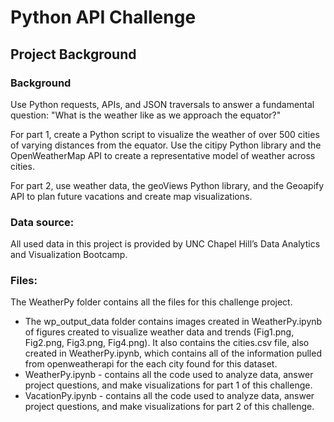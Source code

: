 # Python API Challenge

## Project Background

### **Background**
Use Python requests, APIs, and JSON traversals to answer a fundamental question: "What is the weather like as we approach the equator?"

For part 1, create a Python script to visualize the weather of over 500 cities of varying distances from the equator. Use the citipy Python library and the OpenWeatherMap API to create a representative model of weather across cities.

For part 2, use weather data, the geoViews Python library, and the Geoapify API to plan future vacations and create map visualizations.

### Data source:
All used data in this project is provided by UNC Chapel Hill’s Data Analytics and Visualization Bootcamp.

### Files:
The WeatherPy folder contains all the files for this challenge project.
- The wp_output_data folder contains images created in WeatherPy.ipynb of figures created to visualize weather data and trends (Fig1.png, Fig2.png, Fig3.png, Fig4.png). It also contains the cities.csv file, also created in WeatherPy.ipynb, which contains all of the information pulled from openweatherapi for the each city found for this dataset.
- WeatherPy.ipynb - contains all the code used to analyze data, answer project questions, and make visualizations for part 1 of this challenge.
- VacationPy.ipynb - contains all the code used to analyze data, answer project questions, and make visualizations for part 2 of this challenge.
